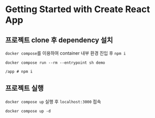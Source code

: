 # Getting Started with Create React App

## 프로젝트 clone 후 dependency 설치 
`docker compose`를 이용하여 container 내부 환경 진입 후 `npm i` 
```
docker compose run --rm --entrypoint sh demo

/app # npm i 
```

## 프로젝트 실행
`docker compose up` 실행 후 `localhost:3000` 접속 
```
docker compose up -d 
```
